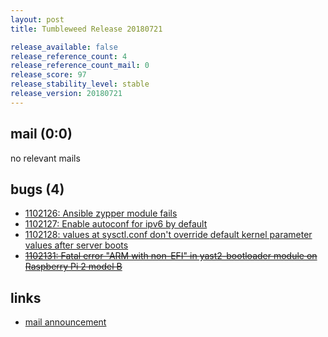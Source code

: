 ```yaml
---
layout: post
title: Tumbleweed Release 20180721

release_available: false
release_reference_count: 4
release_reference_count_mail: 0
release_score: 97
release_stability_level: stable
release_version: 20180721
---
```


## mail (0:0)

no relevant mails

## bugs (4)

<!--more-->

- [1102126: Ansible zypper module fails](https://bugzilla.opensuse.org/show_bug.cgi?id=1102126)
- [1102127: Enable autoconf for ipv6 by default](https://bugzilla.opensuse.org/show_bug.cgi?id=1102127)
- [1102128: values at sysctl.conf don't override default kernel parameter values after server boots](https://bugzilla.opensuse.org/show_bug.cgi?id=1102128)
- ~~[1102131: Fatal error "ARM with non-EFI" in yast2-bootloader module on Raspberry Pi 2 model B](https://bugzilla.opensuse.org/show_bug.cgi?id=1102131)~~



## links

- [mail announcement](https://lists.opensuse.org/opensuse-factory/2018-07/msg00162.html)
